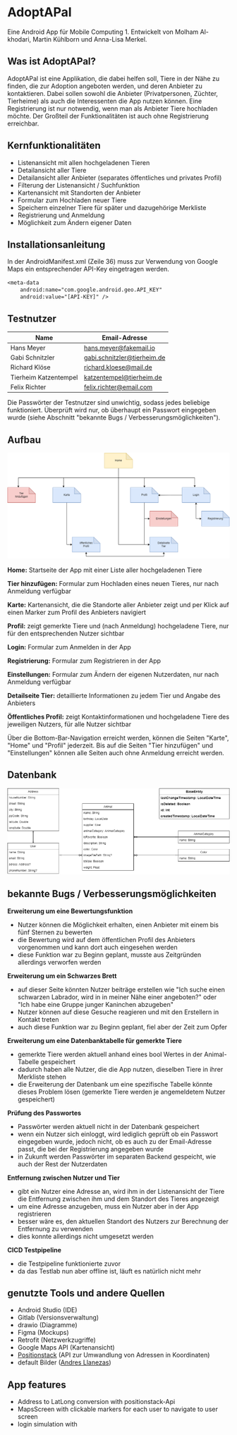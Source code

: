 # AdoptAPal

Eine Android App für Mobile Computing 1. Entwickelt von Molham Al-khodari, Martin Kühlborn und Anna-Lisa Merkel.

## Was ist AdoptAPal?

AdoptAPal ist eine Applikation, die dabei helfen soll, Tiere in der Nähe zu finden, die zur Adoption angeboten werden, und deren Anbieter zu kontaktieren. Dabei sollen sowohl die Anbieter (Privatpersonen, Züchter, Tierheime) als auch die Interessenten die App nutzen können. Eine Registrierung ist nur notwendig, wenn man als Anbieter Tiere hochladen möchte. Der Großteil der Funktionalitäten ist auch ohne Registrierung erreichbar.

## Kernfunktionalitäten
- Listenansicht mit allen hochgeladenen Tieren
- Detailansicht aller Tiere
- Detailansicht aller Anbieter (separates öffentliches und privates Profil)
- Filterung der Listenansicht / Suchfunktion
- Kartenansicht mit Standorten der Anbieter
- Formular zum Hochladen neuer Tiere
- Speichern einzelner Tiere für später und dazugehörige Merkliste
- Registrierung und Anmeldung
- Möglichkeit zum Ändern eigener Daten

## Installationsanleitung
In der AndroidManifest.xml (Zeile 36) muss zur Verwendung von Google Maps ein entsprechender API-Key eingetragen werden.

```
<meta-data
    android:name="com.google.android.geo.API_KEY"
    android:value="[API-KEY]" />
```

## Testnutzer
| Name | Email-Adresse |
| --- | --- |
| Hans Meyer | hans.meyer@fakemail.io |
| Gabi Schnitzler | gabi.schnitzler@tierheim.de |
| Richard Klöse | richard.kloese@mail.de |
| Tierheim Katzentempel | katzentempel@tierheim.de |
| Felix Richter | felix.richter@email.com |

Die Passwörter der Testnutzer sind unwichtig, sodass jedes beliebige funktioniert. Überprüft wird nur, ob überhaupt ein Passwort eingegeben wurde (siehe Abschnitt "bekannte Bugs / Verbesserungsmöglichkeiten").
## Aufbau
![Sitemap der AdoptAPal App](documentation/SitemapAdoptAPal.png)

**Home:** Startseite der App mit einer Liste aller hochgeladenen Tiere

**Tier hinzufügen:** Formular zum Hochladen eines neuen Tieres, nur nach Anmeldung verfügbar

**Karte:** Kartenansicht, die die Standorte aller Anbieter zeigt und per Klick auf einen Marker zum Profil des Anbieters navigiert

**Profil:** zeigt gemerkte Tiere und (nach Anmeldung) hochgeladene Tiere, nur für den entsprechenden Nutzer sichtbar

**Login:** Formular zum Anmelden in der App

**Registrierung:** Formular zum Registrieren in der App

**Einstellungen:** Formular zum Ändern der eigenen Nutzerdaten, nur nach Anmeldung verfügbar

**Detailseite Tier:** detaillierte Informationen zu jedem Tier und Angabe des Anbieters

**Öffentliches Profil:** zeigt Kontaktinformationen und hochgeladene Tiere des jeweiligen Nutzers, für alle Nutzer sichtbar

Über die Bottom-Bar-Navigation erreicht werden, können die Seiten "Karte", "Home" und "Profil" jederzeit. Bis auf die Seiten "Tier hinzufügen" und "Einstellungen" können alle Seiten auch ohne Anmeldung erreicht werden.

## Datenbank
![Datenbank der AdoptAPal App](documentation/Database-Entity-Diagram.png)

## bekannte Bugs / Verbesserungsmöglichkeiten
**Erweiterung um eine Bewertungsfunktion**
- Nutzer können die Möglichkeit erhalten, einen Anbieter mit einem bis fünf Sternen zu bewerten
- die Bewertung wird auf dem öffentlichen Profil des Anbieters vorgenommen und kann dort auch eingesehen werden
- diese Funktion war zu Beginn geplant, musste aus Zeitgründen allerdings verworfen werden

**Erweiterung um ein Schwarzes Brett**
- auf dieser Seite könnten Nutzer beiträge erstellen wie "Ich suche einen schwarzen Labrador, wird in in meiner Nähe einer angeboten?" oder "Ich habe eine Gruppe junger Kaninchen abzugeben"
- Nutzer können auf diese Gesuche reagieren und mit den Erstellern in Kontakt treten
- auch diese Funktion war zu Beginn geplant, fiel aber der Zeit zum Opfer

**Erweiterung um eine Datenbanktabelle für gemerkte Tiere**
- gemerkte Tiere werden aktuell anhand eines bool Wertes in der Animal-Tabelle gespeichert
- dadurch haben alle Nutzer, die die App nutzen, dieselben Tiere in ihrer Merkliste stehen
- die Erweiterung der Datenbank um eine spezifische Tabelle könnte dieses Problem lösen (gemerkte Tiere werden je angemeldetem Nutzer gespeichert)

**Prüfung des Passwortes**
- Passwörter werden aktuell nicht in der Datenbank gespeichert
- wenn ein Nutzer sich einloggt, wird lediglich geprüft ob ein Passwort eingegeben wurde, jedoch nicht, ob es auch zu der Email-Adresse passt, die bei der Registrierung angegeben wurde
- in Zukunft werden Passwörter im separaten Backend gespeicht, wie auch der Rest der Nutzerdaten

**Entfernung zwischen Nutzer und Tier**
- gibt ein Nutzer eine Adresse an, wird ihm in der Listenansicht der Tiere die Entfernung zwischen ihm und dem Standort des Tieres angezeigt
- um eine Adresse anzugeben, muss ein Nutzer aber in der App registrieren
- besser wäre es, den aktuellen Standort des Nutzers zur Berechnung der Entfernung zu verwenden
- dies konnte allerdings nicht umgesetzt werden

**CICD Testpipeline**
- die Testpipeline funktionierte zuvor
- da das Testlab nun aber offline ist, läuft es natürlich nicht mehr

## genutzte Tools und andere Quellen
- Android Studio (IDE)
- Gitlab (Versionsverwaltung)
- drawio (Diagramme)
- Figma (Mockups)
- Retrofit (Netzwerkzugriffe)
- Google Maps API (Kartenansicht)
- [Positionstack](https://positionstack.com/) (API zur Umwandlung von Adressen in Koordinaten)
- default Bilder ([Andres Llanezas](https://mrandrelo.myportfolio.com/profiles-project-animal-default-profile-pictures))


## App features

- Address to LatLong conversion with positionstack-Api
- MapsScreen with clickable markers for each user to navigate to user screen
- login simulation with
